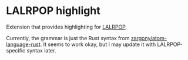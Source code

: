 # LALRPOP highlight

Extension that provides highlighting for [LALRPOP](https://github.com/lalrpop/lalrpop).

Currently, the grammar is just the Rust syntax from [zargony/atom-language-rust](https://github.com/zargony/atom-language-rust/blob/master/grammars/rust.cson). It seems to work okay, but I may update it with LALRPOP-specific syntax later.
